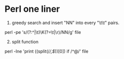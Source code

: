 # Perl one liner

1. greedy search and insert "NN" into every "\t\t" pairs.

  perl -pe 's/(?:^|\t)\K(?=\t|\r)/NN/g' file
  
2. split function

  perl -lne 'print ((split(/_/,$_))[0]) if /^@/' file

